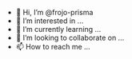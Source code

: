 - 👋 Hi, I’m @frojo-prisma
- 👀 I’m interested in ...
- 🌱 I’m currently learning ...
- 💞️ I’m looking to collaborate on ...
- 📫 How to reach me ...

<!---
frojo-prisma/frojo-prisma is a ✨ special ✨ repository because its `README.md` (this file) appears on your GitHub profile.
You can click the Preview link to take a look at your changes.
--->
